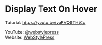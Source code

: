 # Display Text On Hover  

Tutorial: https://youtu.be/vaPVQ9THtCo   
  
YouTube: <a href="https://www.youtube.com/@webstylepress">@webstylepress</a>  
Website: <a href="https://www.webstylepress.com">WebStylePress</a>  
